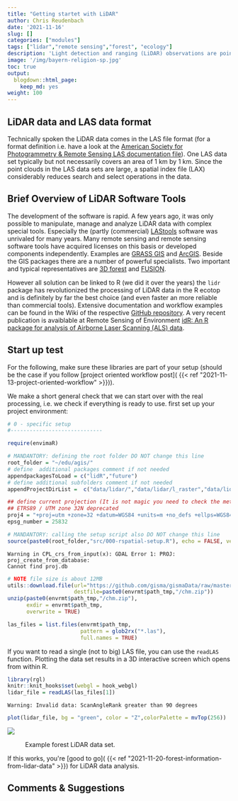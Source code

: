 ```yaml
---
title: "Getting startet with LiDAR"
author: Chris Reudenbach
date: '2021-11-16'
slug: []
categories: ["modules"]
tags: ["lidar","remote sensing","forest", "ecology"]
description: 'Light detection and ranging (LiDAR) observations are point clouds representing the returns of laser pulses reflected from objects, e.g. a tree canopy. Processing LiDAR (or optical point cloud) data generally  requires more computational resources than 2D optical observations.'
image: '/img/bayern-religion-sp.jpg'
toc: true
output:
  blogdown::html_page:
    keep_md: yes
weight: 100
---
```




## LiDAR data and LAS data format
Technically spoken the LiDAR data comes in the LAS file format (for a format definition i.e. have a look at the [American Society for Photogrammetry & Remote Sensing LAS documentation file](https://www.asprs.org/a/society/committees/standards/LAS_1_4_r13.pdf)). One LAS data set typically but not necessarily covers an area of 1 km by 1 km. Since the point clouds in the LAS data sets are large, a spatial index file (LAX) considerably reduces search and select operations in the data.



## Brief Overview of LiDAR Software Tools
The development of the software is rapid. A few years ago, it was only possible to manipulate, manage and analyze LiDAR data with complex special tools.  Especially the (partly (commercial) [LAStools](https://rapidlasso.com/lastools/) software was unrivaled for many years. Many remote sensing and remote sensing software tools have acquired licenses on this basis or developed components independently. Examples are [GRASS GIS](http://grasswiki.osgeo.org/wiki/LIDAR) and [ArcGIS](https://desktop.arcgis.com/en/arcmap/10.3/manage-data/las-dataset/a-quick-tour-of-lidar-in-arcgis.htm).
Beside the GIS packages there are a number of powerful specialists.  Two important and typical representatives are [3D forest](https://www.3dforest.eu/#about) and [FUSION](http://forsys.cfr.washington.edu/FUSION/fusion_overview.html).


However all solution can be linked to R (we did it over the years) the `lidr` package has revolutionized the processing of LiDAR data in the R ecotop and is definitely by far the best choice (and even faster an more reliable than commercial tools). Extensive documentation and workflow examples can be found in the Wiki of the respective [GitHub repository](https://github.com/Jean-Romain/lidR). A very recent publication is avaiblable at Remote Sensing of Environment [idR: An R package for analysis of Airborne Laser Scanning (ALS) data](https://www.sciencedirect.com/science/article/pii/S0034425720304314#f0015).




## Start up test 

For the following, make sure these libraries are part of your setup (should be the case if you follow [project oriented workflow post]( {{< ref "2021-11-13-project-oriented-workflow" >}})).

We make a short general check that we can start over with the real processing, i.e. we check if everything is ready to use. first set up your project environment:





```r
# 0 - specific setup
#-----------------------------

require(envimaR)

# MANDANTORY: defining the root folder DO NOT change this line
root_folder = "~/edu/agis/"
# define  additional packages comment if not needed
appendpackagesToLoad = c("lidR","future")
# define additional subfolders comment if not needed
appendProjectDirList =  c("data/lidar/","data/lidar/l_raster","data/lidar/l_raw","data/lidar/l_norm")

## define current projection (It is not magic you need to check the meta data or ask your instructor) 
## ETRS89 / UTM zone 32N deprecated
proj4 = "+proj=utm +zone=32 +datum=WGS84 +units=m +no_defs +ellps=WGS84 +towgs84=0,0,0"
epsg_number = 25832

# MANDANTORY: calling the setup script also DO NOT change this line
source(paste0(root_folder,"src/000-rspatial-setup.R"), echo = FALSE, verbose = FALSE)
```

```
Warning in CPL_crs_from_input(x): GDAL Error 1: PROJ: proj_create_from_database:
Cannot find proj.db
```



```r
# NOTE file size is about 12MB
utils::download.file(url="https://github.com/gisma/gismaData/raw/master/uavRst/data/lidR_data.zip",
                     destfile=paste0(envrmt$path_tmp,"/chm.zip"))
unzip(paste0(envrmt$path_tmp,"/chm.zip"),
      exdir = envrmt$path_tmp,  
      overwrite = TRUE)

las_files = list.files(envrmt$path_tmp,
                       pattern = glob2rx("*.las"),
                       full.names = TRUE)
```

If you want to read a single (not to big) LAS file, you can use the `readLAS` function. Plotting the data set results in a 3D interactive screen which opens from within R.


```r
library(rgl)
knitr::knit_hooks$set(webgl = hook_webgl)
lidar_file = readLAS(las_files[1])
```

```
Warning: Invalid data: ScanAngleRank greater than 90 degrees
```

```r
plot(lidar_file, bg = "green", color = "Z",colorPalette = mvTop(256))
```

![](/gi-modules/assets/videos/las_mof_plot.gif)
<figure>
  <figcaption> 
  Example forest LiDAR data set.
  </figcaption>
</figure>


If this works, you're [good to go]( {{< ref "2021-11-20-forest-information-from-lidar-data" >}}) for LiDAR data analysis.


## Comments & Suggestions  

